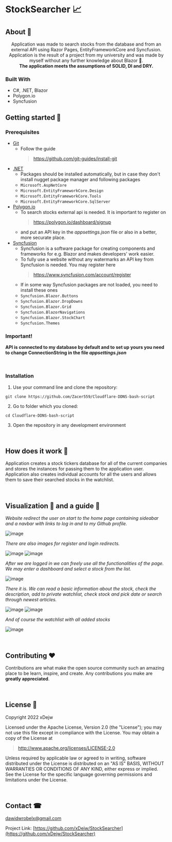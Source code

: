 # StockSearcher 📈

<!-- ABOUT -->
## About 🤔

<p align="center">
 Application was made to search stocks from the database and from an external API using Razor Pages, EntityFrameworkCore and Syncfusion.
 Application is the result of a project from my university and was made by myself without any further knowledge about Blazor 🤷.<br/>
 <b>The application meets the assumptions of SOLID, DI and DRY.</b>
</p>
 
### Built With 

* C#, .NET, Blazor
* Polygon.io 
* Syncfusion

<!-- GETTING STARTED -->
## Getting started 🚀

### Prerequisites

* [Git](https://git-scm.com/) 
  * Follow the guide
    > https://github.com/git-guides/install-git
* [.NET](https://docs.microsoft.com/pl-pl/dotnet/)
  * Packages should be installed automatically, but in case they don't install nugget package manager and following packages
   - ```Microsoft.AspNetCore```
   - ```Microsoft.EntityFrameworkCore.Design```
   - ```Microsoft.EntityFrameworkCore.Tools```
   - ```Microsoft.EntityFrameworkCore.SqlServer```
* [Polygon.io](https://polygon.io/)
  * To search stocks external api is needed. It is important to register on
    > https://polygon.io/dashboard/signup
  * and put an API key in the _appsettings.json_ file or also in a better, more securate place.
* [Syncfusion](https://www.syncfusion.com/)
  * Syncfusion is a software package for creating components and frameworks for e.g. Blazor and makes developers' work easier.
  * To fully use a website without any watermarks an API key from Syncfusion is needed. You may register here
    > https://www.syncfusion.com/account/register
  * If in some way Syncfusion packages are not loaded, you need to install these ones
   - ```Syncfusion.Blazor.Buttons```
   - ```Syncfusion.Blazor.DropDowns```
   - ```Syncfusion.Blazor.Grid```
   - ```Syncfusion.BlazorNavigations```
   - ```Syncfusion.Blazor.StockChart```
   - ```Syncfusion.Themes```

### Important!
**API is connected to my database by default and to set up yours you need to change ConnectionString in the file _appsettings.json_**

<br/>

### Installation

1. Use your command line and clone the repository:

 ```
 git clone https://github.com/Zacer559/Cloudflare-DDNS-bash-script
```

 
2. Go to folder which you cloned: 
```
cd Cloudflare-DDNS-bash-script
```
3. Open the repository in any development environment

<br/>

<!-- HOW DOES IT WORK-->
## How does it work 📔

  Application creates a stock tickers database for all of the current companies and stores the instances for passing them to the application user.
  Application also creates individual accounts for all the users and allows them to save their searched stocks in the watchlist.

<br/>

<!-- VISUALIZATION AND GUIDE -->
## Visualization 📸 and a guide 📙

  _Website redirect the user on start to the home page containing sideabar and a navbar with links to log in and to my Github profile._

![image](https://user-images.githubusercontent.com/74014874/175778658-35526d3c-f767-4bec-9fe9-45e0ac93ada8.png)

  _There are also images for register and login redirects._
  
![image](https://user-images.githubusercontent.com/74014874/175778698-e20f28e9-9fde-421b-87fc-4de8bfd7dff8.png)
![image](https://user-images.githubusercontent.com/74014874/175778725-eb5f78c4-1300-4917-bb46-ce77a693d401.png)

  _After we are logged in we can freely use all the functionalities of the page. We may enter a dashboard and select a stock from the list._
  
![image](https://user-images.githubusercontent.com/74014874/175778757-ce1415ee-4d41-42f6-859f-4a9d839b50d1.png)

  _There it is. We can read a basic information about the stock, check the description, add to private watchlist, check stock and pick date or search through newest articles._ 
  
![image](https://user-images.githubusercontent.com/74014874/175795831-f2c7b882-78a0-4ee0-a356-4d99ea15b936.png)
![image](https://user-images.githubusercontent.com/74014874/175795894-21ef0a17-ffb5-414e-beec-6908273533ef.png)
 
 _And of course the watchlist with all added stocks_

![image](https://user-images.githubusercontent.com/74014874/175795865-3d984da1-4f71-426c-a767-822d5db2da18.png)

<br/>

<!-- CONTRIBUTING -->
## Contributing :heart:

Contributions are what make the open source community such an amazing place to be learn, inspire, and create. Any contributions you make are **greatly appreciated**.

<br/>

<!-- LICENSE -->
## License :page_facing_up:

Copyright 2022 xDejw

Licensed under the Apache License, Version 2.0 (the "License");
you may not use this file except in compliance with the License.
You may obtain a copy of the License at

> http://www.apache.org/licenses/LICENSE-2.0

Unless required by applicable law or agreed to in writing, software
distributed under the License is distributed on an "AS IS" BASIS,
WITHOUT WARRANTIES OR CONDITIONS OF ANY KIND, either express or implied.
See the License for the specific language governing permissions and
limitations under the License.

<br/>

<!-- CONTACT -->
## Contact ☎

dawidwrobelx@gmail.com

Project Link: [https://github.com/xDejw/StockSearcher](https://github.com/xDejw/StockSearcher)
